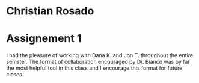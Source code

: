 # Christian Rosado


# Assignement 1 
I had the pleasure of working with Dana K. and Jon T. throughout the entire semster. The format of collaboration encouraged by Dr. Bianco was by far the most helpful tool in this class and I encourage this format for future clases. 
